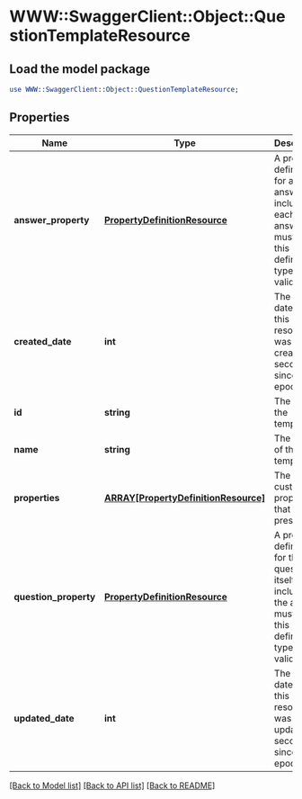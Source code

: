 # WWW::SwaggerClient::Object::QuestionTemplateResource

## Load the model package
```perl
use WWW::SwaggerClient::Object::QuestionTemplateResource;
```

## Properties
Name | Type | Description | Notes
------------ | ------------- | ------------- | -------------
**answer_property** | [**PropertyDefinitionResource**](PropertyDefinitionResource.md) | A property definition for all answers. If included each answer must match this definition&#39;s type and be valid | [optional] 
**created_date** | **int** | The date/time this resource was created in seconds since unix epoch | [optional] 
**id** | **string** | The id of the template | [optional] 
**name** | **string** | The name of the template | 
**properties** | [**ARRAY[PropertyDefinitionResource]**](PropertyDefinitionResource.md) | The customized properties that are present | [optional] 
**question_property** | [**PropertyDefinitionResource**](PropertyDefinitionResource.md) | A property definition for the question itself. If included the answer must match this definition&#39;s type and be valid | [optional] 
**updated_date** | **int** | The date/time this resource was last updated in seconds since unix epoch | [optional] 

[[Back to Model list]](../README.md#documentation-for-models) [[Back to API list]](../README.md#documentation-for-api-endpoints) [[Back to README]](../README.md)


